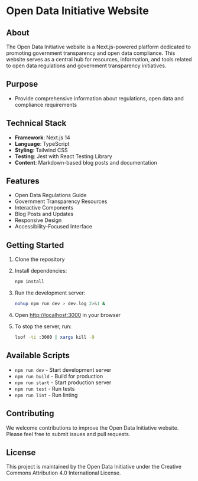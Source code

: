 # Open Data Initiative Website

## About

The Open Data Initiative website is a Next.js-powered platform dedicated to promoting government transparency and open data compliance. This website serves as a central hub for resources, information, and tools related to open data regulations and government transparency initiatives.

## Purpose

- Provide comprehensive information about regulations, open data and compliance requirements

## Technical Stack

- **Framework**: Next.js 14
- **Language**: TypeScript
- **Styling**: Tailwind CSS
- **Testing**: Jest with React Testing Library
- **Content**: Markdown-based blog posts and documentation

## Features

- Open Data Regulations Guide
- Government Transparency Resources
- Interactive Components
- Blog Posts and Updates
- Responsive Design
- Accessibility-Focused Interface

## Getting Started

1. Clone the repository
2. Install dependencies:
   ```bash
   npm install
   ```
3. Run the development server:
   ```bash
   nohup npm run dev > dev.log 2>&1 &
   ```
4. Open [http://localhost:3000](http://localhost:3000) in your browser

5. To stop the server, run:
   ```bash
   lsof -ti :3000 | xargs kill -9
   ```

## Available Scripts

- `npm run dev` - Start development server
- `npm run build` - Build for production
- `npm run start` - Start production server
- `npm run test` - Run tests
- `npm run lint` - Run linting

## Contributing

We welcome contributions to improve the Open Data Initiative website. Please feel free to submit issues and pull requests.

## License

This project is maintained by the Open Data Initiative under the Creative Commons Attribution 4.0 International License.
